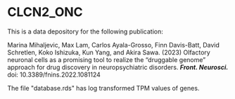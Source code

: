 # CLCN2_ONC

This is a data depository for the following publication: 

Marina Mihaljevic, Max Lam, Carlos Ayala-Grosso, Finn Davis-Batt,
David Schretlen, Koko Ishizuka, Kun Yang, and Akira Sawa. (2023) Olfactory neuronal cells as a promising tool to realize the “druggable genome” approach for drug discovery in neuropsychiatric disorders. **_Front. Neurosci._** doi: 10.3389/fnins.2022.1081124 


The file "database.rds" has log transformed TPM values of genes.
